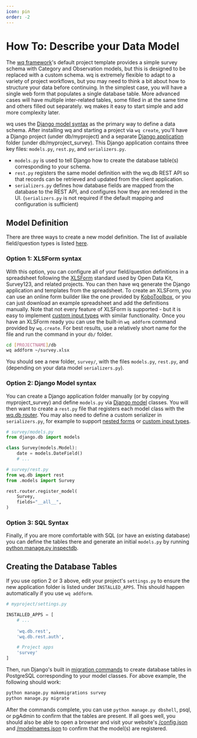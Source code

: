 ```yaml
---
icon: pin
order: -2
---
```


How To: Describe your Data Model
=====================

The [wq framework]'s default project template provides a simple survey schema with Category and Observation models, but this is designed to be replaced with a custom schema.  wq is extremely flexible to adapt to a variety of project workflows, but you may need to think a bit about how to structure your data before continuing.  In the simplest case, you will have a single web form that populates a single database table.  More advanced cases will have multiple inter-related tables, some filled in at the same time and others filled out separately.  wq makes it easy to start simple and add more complexity later.

wq uses the [Django model syntax][Django model] as the primary way to define a data schema.  After installing wq and starting a project via `wq create`, you'll have a Django project (under db/myproject) and a separate [Django application] folder (under db/myproject_survey).  This Django application contains three key files: `models.py`, `rest.py`, and `serializers.py`.
  * `models.py` is used to tell Django how to create the database table(s) corresponding to your schema.
  * `rest.py` registers the same model definition with the wq.db REST API so that records can be retrieved and updated from the client application.
  * `serializers.py` defines how database fields are mapped from the database to the REST API, and configures how they are rendered in the UI.  (`serializers.py` is not required if the default mapping and configuration is sufficient)

## Model Definition
There are three ways to create a new model definition.  The list of available field/question types is listed [here][inputs].

### Option 1: XLSForm syntax
With this option, you can configure all of your field/question definitions in a spreadsheet following the [XLSForm] standard used by Open Data Kit, Survey123, and related projects.  You can then have wq generate the Django application and templates from the spreadsheet.  To create an XLSForm, you can use an online form builder like the one provided by [KoboToolbox], or you can just download an example spreadsheet and add the definitions manually.  Note that not every feature of XLSForm is supported - but it is easy to implement [custom input types] with similar functionality.  Once you have an XLSForm ready you can use the built-in `wq addform` command provided by `wq.create`. For best results, use a relatively short name for the file and run the command in your `db/` folder.

```bash
cd [PROJECTNAME]/db
wq addform ~/survey.xlsx
```

 You should see a new folder, `survey/`, with the files `models.py`, `rest.py`, and (depending on your data model `serializers.py`).

### Option 2: Django Model syntax
You can create a Django application folder manually (or by copying myproject_survey) and define `models.py` via [Django model] classes.  You will then want to create a `rest.py` file that registers each model class with the [wq.db router].   You may also need to define a custom serializer in `serializers.py`, for example to support [nested forms] or [custom input types].

```python
# survey/models.py
from django.db import models

class Survey(models.Model):
    date = models.DateField()
    # ...
```

```python
# survey/rest.py
from wq.db import rest
from .models import Survey

rest.router.register_model(
    Survey,
    fields="__all__",
)
```

### Option 3: SQL Syntax

Finally, if you are more comfortable with SQL (or have an existing database) you can define the tables there and generate an initial `models.py` by running [python manage.py inspectdb][inspectdb].

## Creating the Database Tables

If you use option 2 or 3 above, edit your project's `settings.py` to ensure the new application folder is listed under `INSTALLED_APPS`.  This should happen automatically if you use `wq addform`.

```python
# myproject/settings.py

INSTALLED_APPS = [
    # ...
    
    'wq.db.rest',
    'wq.db.rest.auth',

    # Project apps
    'survey'
]
```

Then, run Django's built in [migration commands] to create database tables in PostgreSQL corresponding to your model classes.  For above example, the following should work:

```bash
python manage.py makemigrations survey
python manage.py migrate
```

After the commands complete, you can use `python manage.py dbshell`, psql, or pgAdmin to confirm that the tables are present.  If all goes well, you should also be able to open a browser and visit your website's [/config.json] and [/modelnames.json] to confirm that the model(s) are registered.

[wq framework]: ../index.md
[Django Model]: https://docs.djangoproject.com/en/1.10/topics/db/models/
[inputs]: ../inputs/index.md
[Django application]: https://docs.djangoproject.com/en/1.10/ref/applications/
[XLSForm]: http://xlsform.org
[KoboToolbox]: http://kobotoolbox.org
[custom input types]: ./define-a-custom-input-type.md
[nested forms]: ./implement-repeating-nested-forms.md
[migration commands]: https://docs.djangoproject.com/en/1.10/ref/django-admin/#django-admin-migrate
[wq.db router]: ../wq.db/router.md
[inspectdb]: https://docs.djangoproject.com/en/1.10/howto/legacy-databases/
[/config.json]: ../config.md
[/modelnames.json]: ../wq.db/url-structure
